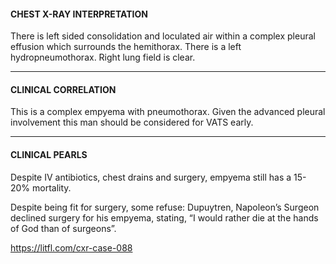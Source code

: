 #### CHEST X-RAY INTERPRETATION
There is left sided consolidation and loculated air within a complex pleural effusion which surrounds the hemithorax. There is a left hydropneumothorax. Right lung field is clear.

---------------
#### CLINICAL CORRELATION
This is a complex empyema with pneumothorax. Given the advanced pleural involvement this man should be considered for VATS early.

---------------
#### CLINICAL PEARLS
Despite IV antibiotics, chest drains and surgery, empyema still has a 15-20% mortality. 

Despite being fit for surgery, some refuse: Dupuytren, Napoleon’s Surgeon declined surgery for his empyema, stating, “I would rather die at the hands of God than of surgeons”.


<https://litfl.com/cxr-case-088>